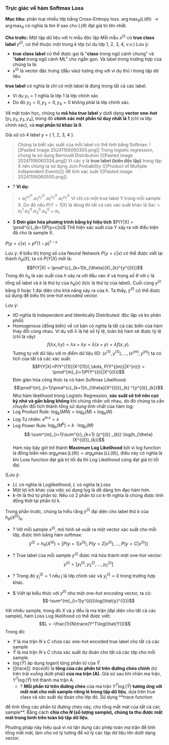 ### Trực giác về hàm Softmax Loss
**Mục tiêu:** phân loại nhiều lớp bằng Cross-Entropy loss. 
	$\arg \max_{\theta}(L(\theta))$ $\to \arg \max_{\theta}$ có nghĩa là tìm $\theta$ sao cho $L(\theta)$ đạt giá trị lớn nhất.


**Cho trước:** 
Một tập dữ liệu với $\mathbb{N}$ mẫu độc lập
Mỗi mẫu $x^{(i)}$ có **true class label** $y^{(i)}$, có thể thuộc một trong $k$ lớp (ví dụ lớp 1, 2, 3, 4, v.v.)
Lưu ý:
+ **true class label** có thể được gọi là "**class** trong ngữ cảnh chung" và "**label** trong ngữ cảnh ML" cho ngắn gọn. Và label trong trường hợp của chúng ta là:
+ $x^{(i)}$ là vector đặc trưng (đầu vào) tương ứng với ví dụ thứ $i$ trong tập dữ liệu.

**true label** có nghĩa là chỉ có một label là đúng trong tất cả các label.
+ Ví dụ $y_{1}=1$ nghĩa là lớp 1 là lớp chính xác
+ Do đó $y_{2}=0, y_{3}=0, y_{4}=0$ không phải là lớp chính xác.

Về mặt toán học, chúng ta **mã hóa true label** $y$ dưới dạng **vector one-hot** $[y_{1}, y_{2}, y_{3}, y_{4}]$, trong đó **chính xác một phần tử duy nhất là 1** (chỉ ra lớp chính xác), và **mọi phần tử khác là 0**.


Giả sử có 4 label y = { 1, 2, 3, 4 }. 
>Chúng ta biết xác suất của mỗi label có thể tính bằng Softmax: ![[Pasted image 20241106060300.png]]
>Trong logistic regression, chúng ta sử dụng Bernoulli Distribution
![[Pasted image 20241106060334.png]]
>Vì các y là **true label (biến độc lập)** trong tập X nên chúng ta sử dụng Join Probability 
>([[Product of Multiple Independent Events]]) để tính xác suất 
>![[Pasted image 20241106060500.png]] 
+ ? **Ví dụ:**
>= $a_{1}^{y_1^{(i)}}.a_{1}^{y_2^{(i)}}.a_{1}^{y_3^{(i)}}.a_{1}^{y_4^{(i)}}$ 
>Vì chỉ có một true label Y trong mỗi sample X. Do đó nếu $P(Y=1|X)$ là đúng thì tất cả các xác suất khác là Sai:
>= $a_{1}^1.a_{2}^0.a_{3}^{0}.a_{4}^{0}$ 
>= $a_{1}$. 
+ $ **Đơn giản hóa phương trình bằng ký hiệu tích** $P(Y|X) = \prod^{c}_{k=1}P(y=c|x)$ 
	Thể hiện xác suất của Y xảy ra với điều kiện đã cho là sample X.

$P(y=c|x)=p^{y}(1-p)^{1-y}$

Lưu ý: $\theta$ biểu thị trọng số của Neural Network
$P(y=c|x)$ có thể được viết lại thành $h_{\theta}(X)$, ta có $P(Y|X)$ mới là: $$P(Y|X) = \prod^{c}_{k=1}h_{\theta}(X)_{k}^{y^{(i)}}$$
Trong đó $h_{\theta}$ là xác suất của $h$ xảy ra với đầu vào $X$ và trọng số $\theta$ với $c$ là tổng số label và $k$ là thứ tự của $h_{\theta}(x)$ (tức là thứ tự của label). Cuối cùng $y^{(i)}$ bằng 0 hoặc 1 đại diện cho khả năng xảy ra của $h$. Ta thấy, $y^{(i)}$ có thể được sử dụng để biểu thị one-hot encoded vector.


Lưu ý:
+ IID nghĩa là Independent and Identically Distributed: độc lập và ko phân phối)
+ Homogenous (đồng biến) về cơ bản có nghĩa là tất cả các biến của hàm thay đổi cùng nhau. Ví dụ với $\lambda$ là hệ số tỷ lệ, toàn bộ hàm sẽ được tỷ lệ (chỉ là vậy) $$f(λx,λy)=λx+λy=λ(x+y)=λf(x,y).$$
Tương tự với dữ liệu với m điểm dữ liệu IID: $(x^{(1)}, y^{(1)}), \dots, (x^{(m)}, y^{(n)})$ ta có tích của tất cả các xác suất:
$$P(Y|X)=P(Y^{(1)}|X^{(1)}),\dots, P(Y^{(m)}|X^{n)}) = \prod^{m}_{i=1}P(Y^{(i)}|X^{(i)})$$
Đơn giản hóa công thức ta có hàm Softmax Likelihood:
$$\prod^{m}_{i=1}\prod^{c}_{k=1}h_{\theta}(X^{(i)})_{k} ^{y^{(i)}_{k}}$$
Như hàm likelihood trong Logistic Regression, **xác suất sẽ trở nên cực kỳ nhỏ và gần bằng không** khi chúng nhân với nhau, do đó chúng ta cần chuyển đổi tích thành tổng sử dụng tính chất của hàm log:
+ Log Product Rule: $\log_b(MN) = \log_b(M) + \log_b(N)$
+ Log Tự nhiên: $e^{\ln x} = x$
+ Log Power Rule: $\log_b(M^k) = k \cdot \log_b(M)$ 
$$-\sum^{m}_{i=1}\sum^{c}_{k=1} (y^{(i)} _{k}) \log(h_{\theta}(X^{(i)})_{k})$$
Hàm này bây giờ trở thành **Maximum Log Likelihood** bởi vì log function là đồng biến nên $arg_{\theta} \max(L(\theta)) = arg_{\theta} \max(LL(\theta))$, điều này có nghĩa là khi Loss function đạt giá trị tối đa thì Log Likelihood cũng đạt giá trị tối đa)

(Lưu ý: 
+ $LL$ có nghĩa là Loglikelihood, $L$ có nghĩa là Loss
+ Một lợi ích khác của việc sử dụng log là dễ dàng tìm đạo hàm hơn.
+ $k$-th là thứ tự phần tử. Nếu có 2 phần tử có k-th nghĩa là chúng được tính đồng thời tại phần tử k.

Trong phần trước, chúng ta hiểu rằng $y^{(i)}$ đại diện cho label thứ $k$ của $h_{\theta}(X^{(i)})_{k}$. 
+ ? Với mỗi sample $x^{(i)}$, mô hình sẽ xuất ra một vector xác suất cho mỗi lớp, được tính bằng hàm softmax: 
$$
\hat{y}^{(i)} = h_{\theta}(X^{(i)}) = [P(y = 1 | x^{(i)}), P(y = 2 | x^{(i)}), \dots, P(y = C | x^{(i)})]
$$

+ ? True label của mỗi sample $y^{(i)}$ được mã hóa thành một one-hot vector:
$$
y^{(i)} = [y_1^{(i)}, y_2^{(i)}, \dots, y_C^{(i)}]
$$

+ ? Trong đó $y_j^{(i)} = 1$ nếu $j$ là lớp chính xác và $y_j^{(i)} = 0$ trong trường hợp khác.

+ $ Viết lại biểu thức với $y^{(i)}$ như một one-hot encoding vector, ta có:
$$-\sum^{m}_{i=1}y^{(i)}\log(\hat{y}^{()})$$

Với nhiều sample, trong đó $X$ và $y$ đều là ma trận (đại diện cho tất cả các sample), hàm Loss Log likelihood có thể được viết:   
$$L = -\frac{1}{N}trace(Y^T\log(\hat{Y}))$$
Trong đó:
+ $Y$ là ma trận $N$ x $C$ chứa các one-hot encoded true label cho tất cả các sample
+ $\hat{Y}$ là ma trận $N$ x $C$ chứa xác suất dự đoán cho tất cả các lớp cho mỗi sample.
+ $\log(\hat{Y})$ áp dụng logarit từng phần tử của $\hat{Y}$.
+ [[trace]]: $trace(A)$ là **tổng của các phần tử trên đường chéo chính** (từ trên trái xuống dưới phải) **của ma trận (A).** Giả sử sau khi nhân ma trận, $Y^T\log(\hat{Y})$ trở thành ma trận A. 
	+ ? **Mỗi phần tử trên đường chéo** của ma trận $Y^T \log(\hat{Y})$ **tương ứng với mất mát cho mỗi sample riêng lẻ trong tập dữ liệu**, dựa trên true class và xác suất dự đoán cho lớp đó. Sử dụng **trace function

 để tính tổng các phần tử đường chéo này, cho tổng mất mát của tất cả các sample**. Bằng cách **chia cho $N$ (số lượng sample), chúng ta thu được mất mát trung bình trên toàn bộ tập dữ liệu.**


Phương pháp này hiệu quả vì nó tận dụng các phép toán ma trận để tính tổng mất mát, làm cho nó lý tưởng để xử lý các tập dữ liệu lớn dưới dạng vector.